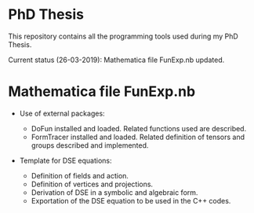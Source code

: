 # PhD Thesis
This repository contains all the programming tools used during my PhD Thesis.

Current status (26-03-2019): Mathematica file FunExp.nb updated. 

# Mathematica file FunExp.nb

- Use of external packages:

  - DoFun installed and loaded. Related functions used are described.
  - FormTracer installed and loaded. Related definition of tensors and groups described and implemented.
  
- Template for DSE equations:
 
  - Definition of fields and action.
  - Definition of vertices and projections.
  - Derivation of DSE in a symbolic and algebraic form.
  - Exportation of the DSE equation to be used in the C++ codes. 
